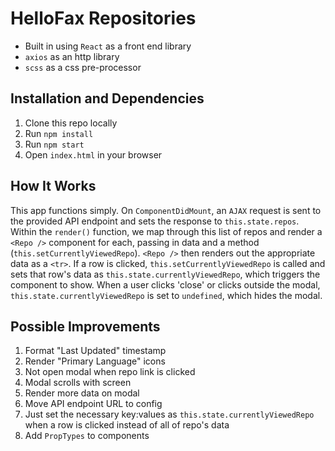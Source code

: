 # HelloFax Repositories
* Built in using `React` as a front end library
* `axios` as an http library
* `scss` as a css pre-processor

## Installation and Dependencies
1. Clone this repo locally
2. Run `npm install`
2. Run `npm start`
3. Open `index.html` in your browser

## How It Works
This app functions simply. On `ComponentDidMount`, an `AJAX` request is sent to the provided API endpoint and sets the response to `this.state.repos`. Within the `render()` function, we map through this list of repos and render a `<Repo />` component for each, passing in data and a method (`this.setCurrentlyViewedRepo`). `<Repo />` then renders out the appropriate data as a `<tr>`. If a row is clicked, `this.setCurrentlyViewedRepo` is called and sets that row's data as `this.state.currentlyViewedRepo`, which triggers the <Modal /> component to show. When a user clicks 'close' or clicks outside the modal, `this.state.currentlyViewedRepo` is set to `undefined`, which hides the modal.

## Possible Improvements
1. Format "Last Updated" timestamp
2. Render "Primary Language" icons
3. Not open modal when repo link is clicked
4. Modal scrolls with screen
5. Render more data on modal
6. Move API endpoint URL to config
7. Just set the necessary key:values as `this.state.currentlyViewedRepo` when a row is clicked instead of all of repo's data
8. Add `PropTypes` to components